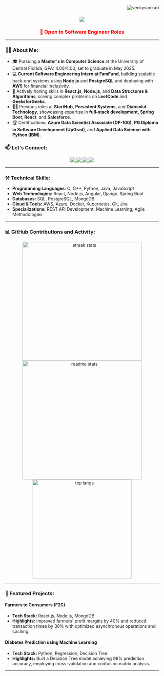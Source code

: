 <img align="right" src="https://komarev.com/ghpvc/?username=venkysunkari&label=Profile%20views&color=0e75b6&style=flat" alt="venkysunkari" />

<h1 align="center">
    <img src="https://readme-typing-svg.herokuapp.com/?font=Righteous&size=35&center=true&vCenter=true&width=500&height=70&duration=4000&lines=Hi+There!+👋;+I'm+Venkataramana+Sunkari;" />
</h1>

<h3 align="center" style="color: red;">🔭 Open to Software Engineer Roles</h3>

---

### 👨‍💻 About Me:
- 🎓 Pursuing a **Master's in Computer Science** at the University of Central Florida, GPA: 4.00/4.00, set to graduate in May 2025.
- 💻 **Current Software Engineering Intern at FamFund**, building scalable back-end systems using **Node.js** and **PostgreSQL** and deploying with **AWS** for financial inclusivity.
- 🌱 Actively honing skills in **React.js**, **Node.js**, and **Data Structures & Algorithms**, solving complex problems on **LeetCode** and **GeeksforGeeks**.
- 👨‍💻 Previous roles at **StartHub**, **Persistent Systems**, and **Diabsolut Technology**, showcasing expertise in **full-stack development**, **Spring Boot**, **React**, and **Salesforce**.
- 🏆 Certifications: **Azure Data Scientist Associate (DP-100)**, **PG Diploma in Software Development (UpGrad)**, and **Applied Data Science with Python (IBM)**.
### 📫 Let's Connect:

<div align="center"> 
  <a href="mailto:venkysunkari549@gmail.com">
    <img src="https://img.shields.io/badge/Gmail-333333?style=for-the-badge&logo=gmail&logoColor=red" />
  </a>
  <a href="https://www.linkedin.com/in/venkataramana-s/">
    <img src="https://img.shields.io/badge/LinkedIn-0077B5?style=for-the-badge&logo=linkedin&logoColor=white" />
  </a>
  <a href="https://github.com/venkysunkari">
     <img src="https://img.shields.io/badge/GitHub-181717?style=for-the-badge&logo=github&logoColor=white" />
  </a>
  <a href="https://venkysunkari.github.io">
     <img src="https://img.shields.io/badge/Portfolio-4CAF50?style=for-the-badge&logo=google-chrome&logoColor=white" />
  </a>
</div>

---
### ⚒️ Technical Skills:
- **Programming Languages:** C, C++, Python, Java, JavaScript
- **Web Technologies:** React, Node.js, Angular, Django, Spring Boot
- **Databases:** SQL, PostgreSQL, MongoDB
- **Cloud & Tools:** AWS, Azure, Docker, Kubernetes, Git, Jira
- **Specializations:** REST API Development, Machine Learning, Agile Methodologies
---

### 📊 GitHub Contributions and Activity:

<div align="center">
  <img width=390 src="https://github-readme-streak-stats-salesp07.vercel.app/?user=venkysunkari&count_private=true&theme=react&border_radius=10" alt="streak stats"/>
  <img width=390 src="https://github-readme-stats-salesp07.vercel.app/api?username=venkysunkari&count_private=true&show_icons=true&theme=react&rank_icon=github&border_radius=10" alt="readme stats" />
  <br/>
  <img width=325 align="center" src="https://github-readme-stats-salesp07.vercel.app/api/top-langs/?username=venkysunkari&hide=HTML&langs_count=8&layout=compact&theme=react&border_radius=10&size_weight=0.5&count_weight=0.5&exclude_repo=github-readme-stats" alt="top langs" />
</div>

---
### 🌟 Featured Projects:
#### **Farmers to Consumers (F2C)**
- **Tech Stack:** React.js, Node.js, MongoDB
- **Highlights:** Improved farmers' profit margins by 40% and reduced transaction times by 30% with optimized asynchronous operations and caching.
#### **Diabetes Prediction using Machine Learning**
- **Tech Stack:** Python, Regression, Decision Tree
- **Highlights:** Built a Decision Tree model achieving 98% prediction accuracy, employing cross-validation and confusion matrix analysis.
---
